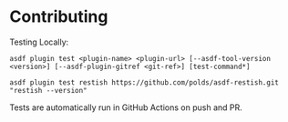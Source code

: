 # Contributing

Testing Locally:

```shell
asdf plugin test <plugin-name> <plugin-url> [--asdf-tool-version <version>] [--asdf-plugin-gitref <git-ref>] [test-command*]

asdf plugin test restish https://github.com/polds/asdf-restish.git "restish --version"
```

Tests are automatically run in GitHub Actions on push and PR.
